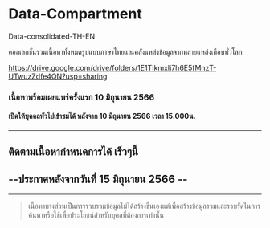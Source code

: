 # Data-Compartment
Data-consolidated-TH-EN

คอลเลกชั่นรวมเนื้อหาทั้งหมดรูปแบบภาษาไทยและคลังแหล่งข้อมูลจากหลายแหล่งเกือบทั่วโลก

https://drive.google.com/drive/folders/1E1TIkmxIi7h6E5fMnzT-UTwuzZdfe4QN?usp=sharing

### เนื้อหาพร้อมเผยแพร่ครั้งแรก 10 มิถุนายน 2566 
#### เปิดให้บุคคลทั่วไปเข้าชมได้ หลังจาก 10 มิถุนายน 2566 เวลา 15.000น.
-------------------------------------------------------------------------------
## ติดตามเนื้อหากำหนดการได้ เร็วๆนี้
## --ประกาศหลังจากวันที่ 15 มิถุนายน 2566 --
-------------------------------------------------------------------------------
> เนื้อหาบางส่วนเป็นการรวบรวมข้อมูลไม่ได้สร้างขึ้นเองแต่เพื่อสร้างข้อมูลรวมและรวบรัดในการค้นหาหรือใช้เพื่อประโยชน์สำหรับบุคลที่ต้องการเท่านั้น
